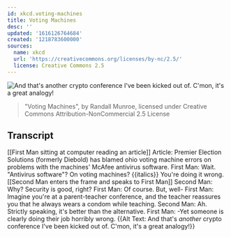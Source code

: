 ```yaml
---
id: xkcd.voting-machines
title: Voting Machines
desc: ''
updated: '1616126764684'
created: '1218783600000'
sources:
  name: xkcd
  url: 'https://creativecommons.org/licenses/by-nc/2.5/'
  license: Creative Commons 2.5
---
```

![And that's *another* crypto conference I've been kicked out of.  C'mon, it's a great analogy!](https://imgs.xkcd.com/comics/voting_machines.png)
> "Voting Machines", by Randall Munroe, licensed under Creative Commons Attribution-NonCommercial 2.5 License

## Transcript
[[First Man sitting at computer reading an article]]
Article: Premier Election Solutions (formerly Diebold) has blamed ohio voting machine errors on problems with the machines' McAfee antivirus software.
First Man: Wait. "Antivirus software"? On voting machines? {{italics}} You're doing it wrong.
[[Second Man enters the frame and speaks to First Man]]
Second Man: Why? Security is good, right?
First Man: Of course. But, well-
First Man: Imagine you're at a parent-teacher conference, and the teacher reassures you that he always wears a condom while teaching.
Second Man: Ah. Strictly speaking, it's better than the alternative.
First Man: -Yet someone is clearly doing their job horribly wrong.
{{Alt Text: And that's *another* crypto conference I've been kicked out of. C'mon, it's a great analogy!}}
